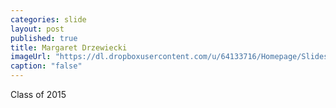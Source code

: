 ```yaml
---
categories: slide
layout: post
published: true
title: Margaret Drzewiecki
imageUrl: "https://dl.dropboxusercontent.com/u/64133716/Homepage/Slides/margaret.jpg"
caption: "false"
---
```


Class of 2015
